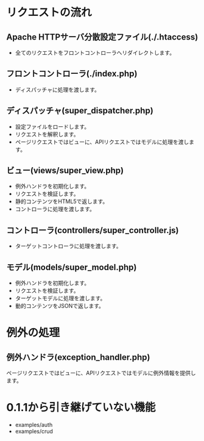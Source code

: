 # リクエストの流れ

## Apache HTTPサーバ分散設定ファイル(./.htaccess)
- 全てのリクエストをフロントコントローラへリダイレクトします。

## フロントコントローラ(./index.php)
- ディスパッチャに処理を渡します。

## ディスパッチャ(super_dispatcher.php)
- 設定ファイルをロードします。
- リクエストを解釈します。
- ページリクエストではビューに、APIリクエストではモデルに処理を渡します。

## ビュー(views/super_view.php)
- 例外ハンドラを初期化します。
- リクエストを検証します。
- 静的コンテンツをHTML5で返します。
- コントローラに処理を渡します。

## コントローラ(controllers/super_controller.js)
- ターゲットコントローラに処理を渡します。

## モデル(models/super_model.php)
- 例外ハンドラを初期化します。
- リクエストを検証します。
- ターゲットモデルに処理を渡します。
- 動的コンテンツをJSONで返します。

# 例外の処理
## 例外ハンドラ(exception_handler.php)
ページリクエストではビューに、APIリクエストではモデルに例外情報を提供します。

# 0.1.1から引き継げていない機能
- examples/auth
- examples/crud
